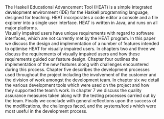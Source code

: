 The Haskell Educational Advancement Tool (HEAT) is a simple integrated development environment (IDE) for the Haskell programming language, designed for teaching. HEAT incorporates a code editor a console and a file explorer into a single user interface. HEAT is written in Java, and runs on all major platforms.<br>
Visually impaired users have unique requirements with regard to software interfaces, which are not currently met by the HEAT program.  In this paper we discuss the design and implementation of a number of features intended to optimise HEAT for visually impaired users. In chapters two and three we discuss the requirements of visually impaired users and how these requirements guided our feature design. Chapter four outlines the implementation of the new features along with challenges encountered during this process. Chapter five describes the development processes used throughout the project including the involvement of the customer and the division of work amongst the development team. In chapter six we detail the various development tools which were used on the project and how they supported the team’s work. In chapter 7 we discuss the quality assurance measures taken along with the testing processes carried out by the team. Finally we conclude with general reflections upon the success of the modifications, the challenges faced, and the systems/tools which were most useful in the development process. 

